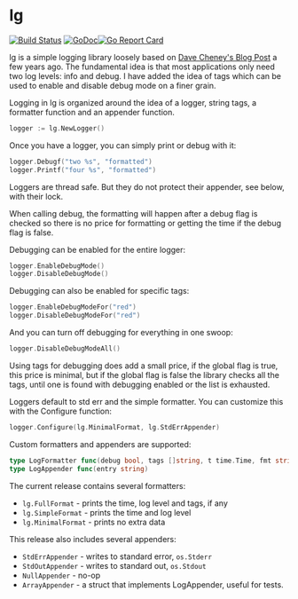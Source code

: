 lg
================

[![Build Status](https://travis-ci.org/sasbury/lg.svg?branch=master)](https://travis-ci.org/sasbury/lg) [![GoDoc](https://godoc.org/github.com/sasbury/lg?status.svg)](https://godoc.org/github.com/sasbury/lg)[![Go Report Card](https://goreportcard.com/badge/github.com/sasbury/lg)](https://goreportcard.com/report/github.com/sasbury/lg)

lg is a simple logging library loosely based on [Dave Cheney's Blog Post](https://dave.cheney.net/2015/11/05/lets-talk-about-logging) a few years ago. The fundamental idea is that most applications only need two log levels: info and debug. I have added the idea of tags which can be used to enable and disable debug mode on a finer grain.

Logging in lg is organized around the idea of a logger, string tags, a formatter function and an appender function.

```go
logger := lg.NewLogger()
```

Once you have a logger, you can simply print or debug with it:

```go
logger.Debugf("two %s", "formatted")
logger.Printf("four %s", "formatted")
```

Loggers are thread safe. But they do not protect their appender, see below, with their lock.

When calling debug, the formatting will happen after a debug flag is checked so there is no price for formatting or getting the time if the debug flag is false.

Debugging can be enabled for the entire logger:

```go
logger.EnableDebugMode()
logger.DisableDebugMode()

```

Debugging can also be enabled for specific tags:

```go
logger.EnableDebugModeFor("red")
logger.DisableDebugModeFor("red")
```

And you can turn off debugging for everything in one swoop:

```go
logger.DisableDebugModeAll()
```

Using tags for debugging does add a small price, if the global flag is true, this price is minimal, but if the global flag is false the library checks all the tags, until one is found with debugging enabled or the list is exhausted.

Loggers default to std err and the simple formatter. You can customize this with the Configure function:

```go
logger.Configure(lg.MinimalFormat, lg.StdErrAppender)
```

Custom formatters and appenders are supported:

```go
type LogFormatter func(debug bool, tags []string, t time.Time, fmt string, args ...interface{}) string
type LogAppender func(entry string)
```

The current release contains several formatters:

* `lg.FullFormat` - prints the time, log level and tags, if any
* `lg.SimpleFormat` - prints the time and log level
* `lg.MinimalFormat` - prints no extra data

This release also includes several appenders:

* `StdErrAppender` - writes to standard error, `os.Stderr`
* `StdOutAppender` - writes to standard out, `os.Stdout`
* `NullAppender` - no-op
* `ArrayAppender` - a struct that implements LogAppender, useful for tests.
